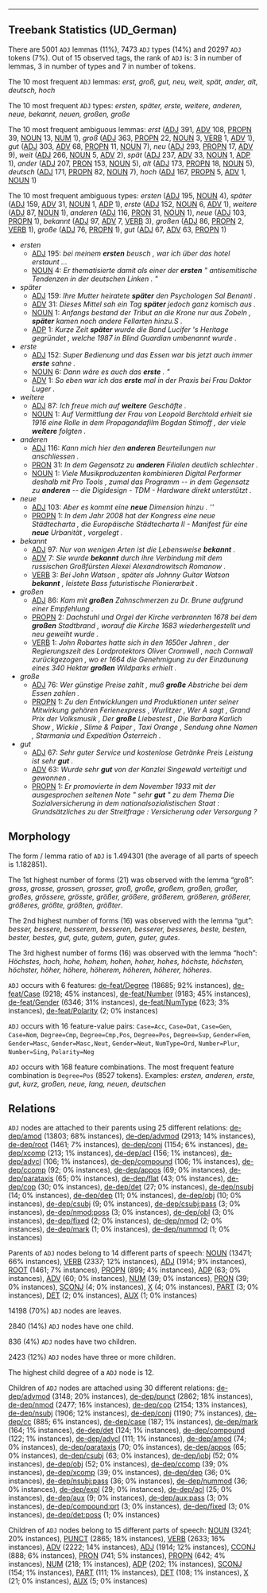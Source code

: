 

--------------------------------------------------------------------------------

## Treebank Statistics (UD_German)

There are 5001 `ADJ` lemmas (11%), 7473 `ADJ` types (14%) and 20297 `ADJ` tokens (7%).
Out of 15 observed tags, the rank of `ADJ` is: 3 in number of lemmas, 3 in number of types and 7 in number of tokens.

The 10 most frequent `ADJ` lemmas: <em>erst, groß, gut, neu, weit, spät, ander, alt, deutsch, hoch</em>

The 10 most frequent `ADJ` types:  <em>ersten, später, erste, weitere, anderen, neue, bekannt, neuen, großen, große</em>

The 10 most frequent ambiguous lemmas: <em>erst</em> ([ADJ]() 391, [ADV]() 108, [PROPN]() 39, [NOUN]() 13, [NUM]() 1), <em>groß</em> ([ADJ]() 363, [PROPN]() 22, [NOUN]() 3, [VERB]() 1, [ADV]() 1), <em>gut</em> ([ADJ]() 303, [ADV]() 68, [PROPN]() 11, [NOUN]() 7), <em>neu</em> ([ADJ]() 293, [PROPN]() 17, [ADV]() 9), <em>weit</em> ([ADJ]() 266, [NOUN]() 5, [ADV]() 2), <em>spät</em> ([ADJ]() 237, [ADV]() 33, [NOUN]() 1, [ADP]() 1), <em>ander</em> ([ADJ]() 207, [PRON]() 153, [NOUN]() 5), <em>alt</em> ([ADJ]() 173, [PROPN]() 18, [NOUN]() 5), <em>deutsch</em> ([ADJ]() 171, [PROPN]() 82, [NOUN]() 7), <em>hoch</em> ([ADJ]() 167, [PROPN]() 5, [ADV]() 1, [NOUN]() 1)

The 10 most frequent ambiguous types:  <em>ersten</em> ([ADJ]() 195, [NOUN]() 4), <em>später</em> ([ADJ]() 159, [ADV]() 31, [NOUN]() 1, [ADP]() 1), <em>erste</em> ([ADJ]() 152, [NOUN]() 6, [ADV]() 1), <em>weitere</em> ([ADJ]() 87, [NOUN]() 1), <em>anderen</em> ([ADJ]() 116, [PRON]() 31, [NOUN]() 1), <em>neue</em> ([ADJ]() 103, [PROPN]() 1), <em>bekannt</em> ([ADJ]() 97, [ADV]() 7, [VERB]() 3), <em>großen</em> ([ADJ]() 86, [PROPN]() 2, [VERB]() 1), <em>große</em> ([ADJ]() 76, [PROPN]() 1), <em>gut</em> ([ADJ]() 67, [ADV]() 63, [PROPN]() 1)


* <em>ersten</em>
  * [ADJ]() 195: <em>bei meinem <b>ersten</b> beusch , war ich über das hotel erstaunt ...</em>
  * [NOUN]() 4: <em>Er thematisierte damit als einer der <b>ersten</b> " antisemitische Tendenzen in der deutschen Linken . "</em>
* <em>später</em>
  * [ADJ]() 159: <em>Ihre Mutter heiratete <b>später</b> den Psychologen Sal Benanti .</em>
  * [ADV]() 31: <em>Dieses Mittel sah ein Tag <b>später</b> jedoch ganz komisch aus .</em>
  * [NOUN]() 1: <em>Anfangs bestand der Tribut an die Krone nur aus Zobeln , <b>später</b> kamen noch andere Fellarten hinzu.S .</em>
  * [ADP]() 1: <em>Kurze Zeit <b>später</b> wurde die Band Lucifer 's Heritage gegründet , welche 1987 in Blind Guardian umbenannt wurde .</em>
* <em>erste</em>
  * [ADJ]() 152: <em>Super Bedienung und das Essen war bis jetzt auch immer <b>erste</b> sahne .</em>
  * [NOUN]() 6: <em>Dann wäre es auch das <b>erste</b> . "</em>
  * [ADV]() 1: <em>So eben war ich das <b>erste</b> mal in der Praxis bei Frau Doktor Luger .</em>
* <em>weitere</em>
  * [ADJ]() 87: <em>Ich freue mich auf <b>weitere</b> Geschäfte .</em>
  * [NOUN]() 1: <em>Auf Vermittlung der Frau von Leopold Berchtold erhielt sie 1916 eine Rolle in dem Propagandafilm Bogdan Stimoff , der viele <b>weitere</b> folgten .</em>
* <em>anderen</em>
  * [ADJ]() 116: <em>Kann mich hier den <b>anderen</b> Beurteilungen nur anschliessen .</em>
  * [PRON]() 31: <em>In dem Gegensatz zu <b>anderen</b> Filialen deutlich schlechter .</em>
  * [NOUN]() 1: <em>Viele Musikproduzenten kombinieren Digital Performer deshalb mit Pro Tools , zumal das Programm -- in dem Gegensatz zu <b>anderen</b> -- die Digidesign - TDM - Hardware direkt unterstützt .</em>
* <em>neue</em>
  * [ADJ]() 103: <em>Aber es kommt eine <b>neue</b> Dimension hinzu . ''</em>
  * [PROPN]() 1: <em>In dem Jahr 2008 hat der Kongress eine neue Städtecharta , die Europäische Städtecharta II - Manifest für eine <b>neue</b> Urbanität , vorgelegt .</em>
* <em>bekannt</em>
  * [ADJ]() 97: <em>Nur von wenigen Arten ist die Lebensweise <b>bekannt</b> .</em>
  * [ADV]() 7: <em>Sie wurde <b>bekannt</b> durch ihre Verbindung mit dem russischen Großfürsten Alexei Alexandrowitsch Romanow .</em>
  * [VERB]() 3: <em>Bei John Watson , später als Johnny Guitar Watson <b>bekannt</b> , leistete Bass futuristische Pionierarbeit .</em>
* <em>großen</em>
  * [ADJ]() 86: <em>Kam mit <b>großen</b> Zahnschmerzen zu Dr. Brune aufgrund einer Empfehlung .</em>
  * [PROPN]() 2: <em>Dachstuhl und Orgel der Kirche verbrannten 1678 bei dem <b>großen</b> Stadtbrand , worauf die Kirche 1683 wiederhergestellt und neu geweiht wurde .</em>
  * [VERB]() 1: <em>John Robartes hatte sich in den 1650er Jahren , der Regierungszeit des Lordprotektors Oliver Cromwell , nach Cornwall zurückgezogen , wo er 1664 die Genehmigung zu der Einzäunung eines 340 Hektar <b>großen</b> Wildparks erhielt .</em>
* <em>große</em>
  * [ADJ]() 76: <em>Wer günstige Preise zahlt , muß <b>große</b> Abstriche bei dem Essen zahlen .</em>
  * [PROPN]() 1: <em>Zu den Entwicklungen und Produktionen unter seiner Mitwirkung gehören Ferienexpress , Wurlitzer , Wer A sagt , Grand Prix der Volksmusik , Der <b>große</b> Liebestest , Die Barbara Karlich Show , Wickie , Slime &amp; Paiper , Taxi Orange , Sendung ohne Namen , Starmania und Expedition Österreich .</em>
* <em>gut</em>
  * [ADJ]() 67: <em>Sehr guter Service und kostenlose Getränke Preis Leistung ist sehr <b>gut</b> .</em>
  * [ADV]() 63: <em>Wurde sehr <b>gut</b> von der Kanzlei Singewald verteitigt und gewonnen .</em>
  * [PROPN]() 1: <em>Er promovierte in dem November 1933 mit der ausgesprochen seltenen Note " sehr <b>gut</b> " zu dem Thema Die Sozialversicherung in dem nationalsozialistischen Staat : Grundsätzliches zu der Streitfrage : Versicherung oder Versorgung ?</em>

## Morphology

The form / lemma ratio of `ADJ` is 1.494301 (the average of all parts of speech is 1.182851).

The 1st highest number of forms (21) was observed with the lemma “groß”: <em>gross, grosse, grossen, grosser, groß, große, großem, großen, großer, großes, grössere, grösste, größer, größere, größerem, größeren, größerer, größeres, größte, größten, größter</em>.

The 2nd highest number of forms (16) was observed with the lemma “gut”: <em>besser, bessere, besserem, besseren, besserer, besseres, beste, besten, bester, bestes, gut, gute, gutem, guten, guter, gutes</em>.

The 3rd highest number of forms (16) was observed with the lemma “hoch”: <em>Höchstes, hoch, hohe, hohem, hohen, hoher, hohes, höchste, höchsten, höchster, höher, höhere, höherem, höheren, höherer, höheres</em>.

`ADJ` occurs with 6 features: [de-feat/Degree]() (18685; 92% instances), [de-feat/Case]() (9218; 45% instances), [de-feat/Number]() (9183; 45% instances), [de-feat/Gender]() (6346; 31% instances), [de-feat/NumType]() (623; 3% instances), [de-feat/Polarity]() (2; 0% instances)

`ADJ` occurs with 16 feature-value pairs: `Case=Acc`, `Case=Dat`, `Case=Gen`, `Case=Nom`, `Degree=Cmp`, `Degree=Cmp,Pos`, `Degree=Pos`, `Degree=Sup`, `Gender=Fem`, `Gender=Masc`, `Gender=Masc,Neut`, `Gender=Neut`, `NumType=Ord`, `Number=Plur`, `Number=Sing`, `Polarity=Neg`

`ADJ` occurs with 168 feature combinations.
The most frequent feature combination is `Degree=Pos` (8527 tokens).
Examples: <em>ersten, anderen, erste, gut, kurz, großen, neue, lang, neuen, deutschen</em>


## Relations

`ADJ` nodes are attached to their parents using 25 different relations: [de-dep/amod]() (13803; 68% instances), [de-dep/advmod]() (2913; 14% instances), [de-dep/root]() (1461; 7% instances), [de-dep/conj]() (1154; 6% instances), [de-dep/xcomp]() (213; 1% instances), [de-dep/acl]() (156; 1% instances), [de-dep/advcl]() (106; 1% instances), [de-dep/compound]() (106; 1% instances), [de-dep/ccomp]() (92; 0% instances), [de-dep/appos]() (69; 0% instances), [de-dep/parataxis]() (65; 0% instances), [de-dep/flat]() (43; 0% instances), [de-dep/cop]() (30; 0% instances), [de-dep/det]() (27; 0% instances), [de-dep/nsubj]() (14; 0% instances), [de-dep/dep]() (11; 0% instances), [de-dep/obj]() (10; 0% instances), [de-dep/csubj]() (9; 0% instances), [de-dep/csubj:pass]() (3; 0% instances), [de-dep/nmod:poss]() (3; 0% instances), [de-dep/obl]() (3; 0% instances), [de-dep/fixed]() (2; 0% instances), [de-dep/nmod]() (2; 0% instances), [de-dep/mark]() (1; 0% instances), [de-dep/nummod]() (1; 0% instances)

Parents of `ADJ` nodes belong to 14 different parts of speech: [NOUN]() (13471; 66% instances), [VERB]() (2337; 12% instances), [ADJ]() (1914; 9% instances), [ROOT]() (1461; 7% instances), [PROPN]() (899; 4% instances), [ADP]() (63; 0% instances), [ADV]() (60; 0% instances), [NUM]() (39; 0% instances), [PRON]() (39; 0% instances), [SCONJ]() (4; 0% instances), [X]() (4; 0% instances), [PART]() (3; 0% instances), [DET]() (2; 0% instances), [AUX]() (1; 0% instances)

14198 (70%) `ADJ` nodes are leaves.

2840 (14%) `ADJ` nodes have one child.

836 (4%) `ADJ` nodes have two children.

2423 (12%) `ADJ` nodes have three or more children.

The highest child degree of a `ADJ` node is 12.

Children of `ADJ` nodes are attached using 30 different relations: [de-dep/advmod]() (3148; 20% instances), [de-dep/punct]() (2862; 18% instances), [de-dep/nmod]() (2477; 16% instances), [de-dep/cop]() (2154; 13% instances), [de-dep/nsubj]() (1906; 12% instances), [de-dep/conj]() (1190; 7% instances), [de-dep/cc]() (885; 6% instances), [de-dep/case]() (187; 1% instances), [de-dep/mark]() (164; 1% instances), [de-dep/det]() (124; 1% instances), [de-dep/compound]() (122; 1% instances), [de-dep/advcl]() (111; 1% instances), [de-dep/amod]() (74; 0% instances), [de-dep/parataxis]() (70; 0% instances), [de-dep/appos]() (65; 0% instances), [de-dep/csubj]() (63; 0% instances), [de-dep/iobj]() (52; 0% instances), [de-dep/obj]() (52; 0% instances), [de-dep/ccomp]() (39; 0% instances), [de-dep/xcomp]() (39; 0% instances), [de-dep/dep]() (36; 0% instances), [de-dep/nsubj:pass]() (36; 0% instances), [de-dep/nummod]() (36; 0% instances), [de-dep/expl]() (29; 0% instances), [de-dep/acl]() (25; 0% instances), [de-dep/aux]() (9; 0% instances), [de-dep/aux:pass]() (3; 0% instances), [de-dep/compound:prt]() (3; 0% instances), [de-dep/fixed]() (3; 0% instances), [de-dep/det:poss]() (1; 0% instances)

Children of `ADJ` nodes belong to 15 different parts of speech: [NOUN]() (3241; 20% instances), [PUNCT]() (2865; 18% instances), [VERB]() (2633; 16% instances), [ADV]() (2222; 14% instances), [ADJ]() (1914; 12% instances), [CCONJ]() (888; 6% instances), [PRON]() (741; 5% instances), [PROPN]() (642; 4% instances), [NUM]() (218; 1% instances), [ADP]() (202; 1% instances), [SCONJ]() (154; 1% instances), [PART]() (111; 1% instances), [DET]() (108; 1% instances), [X]() (21; 0% instances), [AUX]() (5; 0% instances)

